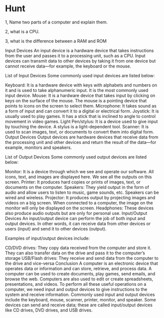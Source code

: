 # Hunt
1, Name two parts of a computer and explain them.

2, what is a CPU.

3, what is the difference between a RAM and ROM






Input Devices
An input device is a hardware device that takes instructions from the user and passes it to a processing unit, such as a CPU. Input devices can transmit data to other devices by taking it from one device but cannot receive data—for example, the keyboard or the mouse.

List of Input Devices
Some commonly used input devices are listed below:

Keyboard: It is a hardware device with keys with alphabets and numbers on it and is used to take alphanumeric input. It is the most commonly used input device.
Mouse: It is a hardware device that takes input by clicking on keys on the surface of the mouse. The mouse is a pointing device that points to icons on the screen to select them.
Microphone: It takes sound as a form of input and can convert it to a digital or electrical form.
Joystick: It is usually used to play games. It has a stick that is inclined to angle to control movement in video games.
Light Pen/stylus: It is a device used to give input by touching the device. A stylus is a light-dependent tool.
Scanner: It is used to scan images, text, or documents to convert them into digital form.
Output Devices
Output devices are hardware devices that receive data from the processing unit and other devices and return the result of the data—for example, monitors and speakers.

List of Output Devices
Some commonly used output devices are listed below:

Monitor: It is a device through which we see and operate our software. All icons, text, and images are displayed here. We see all the outputs on this screen.
Printer: It produces hard copies or prints of images, text, or documents on the computer.
Speakers: They yield output in the form of audio and allow users to listen to music, game sounds, etc. Speakers can be wired and wireless.
Projector: It produces output by projecting images and videos on a big screen. When connected to a computer, the image on the monitor will only be displayed on the screen.
Headphones: These devices also produce audio outputs but are only for personal use.
Input/Output Devices
An input/output device can perform the job of both input and output devices. In other words, it can receive data from other devices or users (input) and send it to other devices (output).

Examples of input/output devices include:

CD/DVD drives: They copy data received from the computer and store it. They can also transfer data on the drive and pass it to the computer’s storage
USB/Flash drives: They receive and send data from the computer to the drive and vice-versa
Conclusion
A computer is an electronic device that operates data or information and can store, retrieve, and process data. A computer can be used to create documents, play games,  send emails, and browse the web. Computers are also used to edit or create spreadsheets, presentations, and videos. To perform all these useful operations on a computer, we need input and output devices to give instructions to the system and receive information. Commonly used input and output devices include the keyboard, mouse, scanner, printer, monitor, and speaker. Some devices can send and receive data; these are called input/output devices like CD drives, DVD drives, and USB drives.
